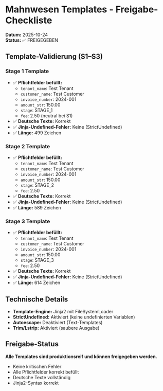 # Mahnwesen Templates - Freigabe-Checkliste

**Datum:** 2025-10-24  
**Status:** ✅ FREIGEGEBEN

## Template-Validierung (S1–S3)

### Stage 1 Template
- ✅ **Pflichtfelder befüllt:**
  - `tenant_name`: Test Tenant
  - `customer_name`: Test Customer  
  - `invoice_number`: 2024-001
  - `amount_str`: 150.00
  - `stage`: STAGE_1
  - `fee`: 2.50 (neutral bei S1)
- ✅ **Deutsche Texte:** Korrekt
- ✅ **Jinja-Undefined-Fehler:** Keine (StrictUndefined)
- ✅ **Länge:** 499 Zeichen

### Stage 2 Template  
- ✅ **Pflichtfelder befüllt:**
  - `tenant_name`: Test Tenant
  - `customer_name`: Test Customer
  - `invoice_number`: 2024-001  
  - `amount_str`: 150.00
  - `stage`: STAGE_2
  - `fee`: 2.50
- ✅ **Deutsche Texte:** Korrekt
- ✅ **Jinja-Undefined-Fehler:** Keine (StrictUndefined)
- ✅ **Länge:** 589 Zeichen

### Stage 3 Template
- ✅ **Pflichtfelder befüllt:**
  - `tenant_name`: Test Tenant
  - `customer_name`: Test Customer
  - `invoice_number`: 2024-001
  - `amount_str`: 150.00  
  - `stage`: STAGE_3
  - `fee`: 2.50
- ✅ **Deutsche Texte:** Korrekt
- ✅ **Jinja-Undefined-Fehler:** Keine (StrictUndefined)
- ✅ **Länge:** 614 Zeichen

## Technische Details

- **Template-Engine:** Jinja2 mit FileSystemLoader
- **StrictUndefined:** Aktiviert (keine undefinierten Variablen)
- **Autoescape:** Deaktiviert (Text-Templates)
- **Trim/Lstrip:** Aktiviert (saubere Ausgabe)

## Freigabe-Status

**Alle Templates sind produktionsreif und können freigegeben werden.**

- Keine kritischen Fehler
- Alle Pflichtfelder korrekt befüllt
- Deutsche Texte vollständig
- Jinja2-Syntax korrekt
